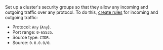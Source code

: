 
Set up a cluster's security groups so that they allow any incoming and outgoing traffic over any protocol. To do this, [create rules](../../../vpc/operations/security-group-update.md#add-rule) for incoming and outgoing traffic:

* Protocol: `Any` (`Any`).
* Port range: `0-65535`.
* Source type: `CIDR`.
* Source: `0.0.0.0/0`.
